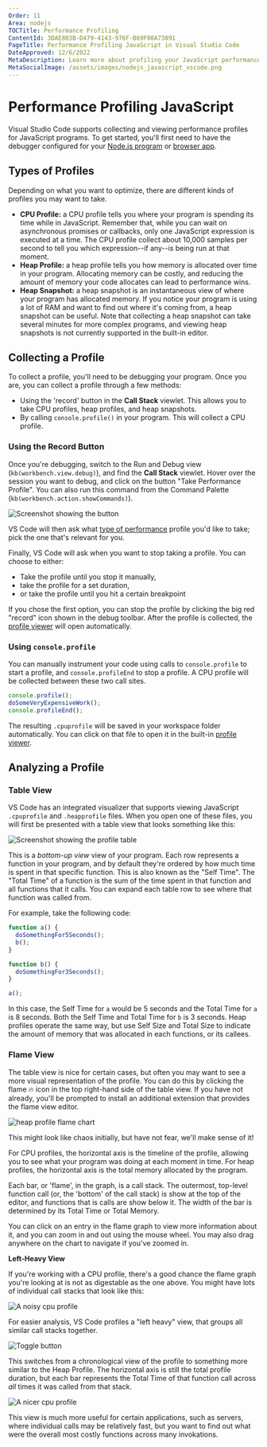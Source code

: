 ```yaml
---
Order: 11
Area: nodejs
TOCTitle: Performance Profiling
ContentId: 3DAE803B-D479-4143-976F-B69F00A73891
PageTitle: Performance Profiling JavaScript in Visual Studio Code
DateApproved: 12/6/2022
MetaDescription: Learn more about profiling your JavaScript performance in the Visual Studio Code editor.
MetaSocialImage: /assets/images/nodejs_javascript_vscode.png
---
```

# Performance Profiling JavaScript

Visual Studio Code supports collecting and viewing performance profiles for JavaScript programs. To get started, you'll first need to have the debugger configured for your [Node.js program](/docs/nodejs/nodejs-debugging) or [browser app](/docs/nodejs/browser-debugging).

## Types of Profiles

Depending on what you want to optimize, there are different kinds of profiles you may want to take.

- **CPU Profile:** a CPU profile tells you where your program is spending its time while in JavaScript. Remember that, while you can wait on asynchronous promises or callbacks, only one JavaScript expression is executed at a time. The CPU profile collect about 10,000 samples per second to tell you which expression--if any--is being run at that moment.
- **Heap Profile:** a heap profile tells you how memory is allocated over time in your program. Allocating memory can be costly, and reducing the amount of memory your code allocates can lead to performance wins.
- **Heap Snapshot:** a heap snapshot is an instantaneous view of where your program has allocated memory. If you notice your program is using a lot of RAM and want to find out where it's coming from, a heap snapshot can be useful. Note that collecting a heap snapshot can take several minutes for more complex programs, and viewing heap snapshots is not currently supported in the built-in editor.

## Collecting a Profile

To collect a profile, you'll need to be debugging your program. Once you are, you can collect a profile through a few methods:

- Using the 'record' button in the **Call Stack** viewlet. This allows you to take CPU profiles, heap profiles, and heap snapshots.
- By calling `console.profile()` in your program. This will collect a CPU profile.

### Using the Record Button

Once you're debugging, switch to the Run and Debug view (`kb(workbench.view.debug)`), and find the **Call Stack** viewlet. Hover over the session you want to debug, and click on the button "Take Performance Profile". You can also run this command from the Command Palette (`kb(workbench.action.showCommands)`).

![Screenshot showing the button](images/profiling/take-profile.png)

VS Code will then ask what [type of performance](#types-of-profiles) profile you'd like to take; pick the one that's relevant for you.

Finally, VS Code will ask when you want to stop taking a profile. You can choose to either:

- Take the profile until you stop it manually,
- take the profile for a set duration,
- or take the profile until you hit a certain breakpoint

If you chose the first option, you can stop the profile by clicking the big red "record" icon shown in the debug toolbar. After the profile is collected, the [profile viewer](#analyzing-a-profile) will open automatically.

### Using `console.profile`

You can manually instrument your code using calls to `console.profile` to start a profile, and `console.profileEnd` to stop a profile. A CPU profile will be collected between these two call sites.

```js
console.profile();
doSomeVeryExpensiveWork();
console.profileEnd();
```

The resulting `.cpuprofile` will be saved in your workspace folder automatically. You can click on that file to open it in the built-in [profile viewer](#analyzing-a-profile).

## Analyzing a Profile

### Table View

VS Code has an integrated visualizer that supports viewing JavaScript `.cpuprofile` and `.heapprofile` files. When you open one of these files, you will first be presented with a table view that looks something like this:

![Screenshot showing the profile table](images/profiling/profile-table.png)

This is a _bottom-up view_ view of your program. Each row represents a function in your program, and by default they're ordered by how much time is spent in that specific function. This is also known as the "Self Time". The "Total Time" of a function is the sum of the time spent in that function and all functions that it calls. You can expand each table row to see where that function was called from.

For example, take the following code:

```js
function a() {
  doSomethingFor5Seconds();
  b();
}

function b() {
  doSomethingFor3Seconds();
}

a();
```
In this case, the Self Time for `a` would be 5 seconds and the Total Time for `a` is 8 seconds. Both the Self Time and Total Time for `b` is 3 seconds. Heap profiles operate the same way, but use Self Size and Total Size to indicate the amount of memory that was allocated in each functions, or its callees.

### Flame View

The table view is nice for certain cases, but often you may want to see a more visual representation of the profile. You can do this by clicking the flame 🔥 icon in the top right-hand side of the table view. If you have not already, you'll be prompted to install an additional extension that provides the flame view editor.

![heap profile flame chart](images/profiling/heap-profile.png)

This might look like chaos initially, but have not fear, we'll make sense of it!

For CPU profiles, the horizontal axis is the timeline of the profile, allowing you to see what your program was doing at each moment in time. For heap profiles, the horizontal axis is the total memory allocated by the program.

Each bar, or 'flame', in the graph, is a call stack. The outermost, top-level function call (or, the 'bottom' of the call stack) is show at the top of the editor, and  functions that is calls are show below it. The width of the bar is determined by its Total Time or Total Memory.

You can click on an entry in the flame graph to view more information about it, and you can zoom in and out using the mouse wheel. You may also drag anywhere on the chart to navigate if you've zoomed in.

**Left-Heavy View**

If you're working with a CPU profile, there's a good chance the flame graph you're looking at is not as digestable as the one above. You might have lots of individual call stacks that look like this:

![A noisy cpu profile](images/profiling/cpu-profile-noise.png)

For easier analysis, VS Code profiles a "left heavy" view, that groups all similar call stacks together.

![Toggle button](images/profiling/toggle-button.png)

This switches from a chronological view of the profile to something more similar to the Heap Profile. The horizontal axis is still the total profile duration, but each bar represents the Total Time of that function call across _all_ times it was called from that stack.

![A nicer cpu profile](images/profiling/cpu-profile-nice.png)

This view is much more useful for certain applications, such as servers, where individual calls may be relatively fast, but you want to find out what were the overall most costly functions across many invokations.
